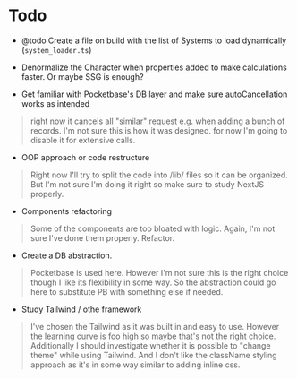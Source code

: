 # Todo

- @todo Create a file on build with the list of Systems to load dynamically (`system_loader.ts`)

- Denormalize the Character when properties added to make calculations faster. Or maybe SSG is enough?

- Get familiar with Pocketbase's DB layer and make sure autoCancellation works as intended

> right now it cancels all "similar" request e.g. when adding a bunch of records. I'm not sure this is how it was designed.
> for now I'm going to disable it for extensive calls.

- OOP approach or code restructure

> Right now I'll try to split the code into /lib/ files so it can be organized. But I'm not sure I'm doing it right so make sure to study NextJS properly.

- Components refactoring

> Some of the components are too bloated with logic. Again, I'm not sure I've done them properly. Refactor.

- Create a DB abstraction.

> Pocketbase is used here. However I'm not sure this is the right choice though I like its flexibility in some way. So the abstraction could go here to substitute PB with something else if needed.

- Study Tailwind / othe framework

> I've chosen the Tailwind as it was built in and easy to use. However the learning curve is foo high so maybe that's not the right choice. Additionally I should investigate whether it is possible to "change theme" while using Tailwind. And I don't like the className styling approach as it's in some way similar to adding inline css.
